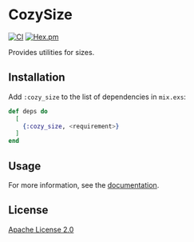 # CozySize

[![CI](https://github.com/cozy-elixir/cozy_size/actions/workflows/ci.yml/badge.svg)](https://github.com/cozy-elixir/cozy_size/actions/workflows/ci.yml)
[![Hex.pm](https://img.shields.io/hexpm/v/cozy_size.svg)](https://hex.pm/packages/cozy_size)

Provides utilities for sizes.

## Installation

Add `:cozy_size` to the list of dependencies in `mix.exs`:

```elixir
def deps do
  [
    {:cozy_size, <requirement>}
  ]
end
```

## Usage

For more information, see the [documentation](https://hexdocs.pm/cozy_size).

<!---

  There are several packages in community.

  + https://github.com/jfcalvo/size
  + https://github.com/arvidkahl/sizeable
  + https://github.com/slickcoach/filesize
  + https://github.com/tlux/file_size

  They are either poorly designed or too complex. In any case,
  I don't like them.

-->

## License

[Apache License 2.0](https://www.apache.org/licenses/LICENSE-2.0)
